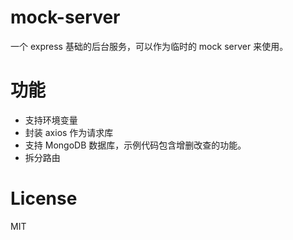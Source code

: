 # mock-server

一个 express 基础的后台服务，可以作为临时的 mock server 来使用。

# 功能

+ 支持环境变量
+ 封装 axios 作为请求库
+ 支持 MongoDB 数据库，示例代码包含增删改查的功能。
+ 拆分路由

# License

MIT
